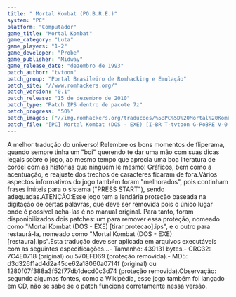 ```yaml
---
title: " Mortal Kombat (PO.B.R.E.)"
system: "PC"
platform: "Computador"
game_title: "Mortal Kombat"
game_category: "Luta"
game_players: "1-2"
game_developer: "Probe"
game_publisher: "Midway"
game_release_date: "dezembro de 1993"
patch_author: "tvtoon"
patch_group: "Portal Brasileiro de Romhacking e Emulação"
patch_site: "//www.romhackers.org/"
patch_version: "0.1"
patch_release: "15 de dezembro de 2010"
patch_type: "Patch IPS dentro de pacote 7z"
patch_progress: "50%"
patch_images: ["//img.romhackers.org/traducoes/%5BPC%5D%20Mortal%20Kombat%20-%20PoBRE%20-%201.png","//img.romhackers.org/traducoes/%5BPC%5D%20Mortal%20Kombat%20-%20PoBRE%20-%202.png","//img.romhackers.org/traducoes/%5BPC%5D%20Mortal%20Kombat%20-%20PoBRE%20-%203.png"]
patch_file: "[PC] Mortal Kombat (DOS - EXE) [I-BR T-tvtoon G-PoBRE V-0.1 P-50% A-2010].7z"
---
```

A melhor tradução do universo! Relembre os bons momentos de fliperama, quando sempre tinha um "boi" querendo te dar uma mão com suas dicas legais sobre o jogo, ao mesmo tempo que aprecia uma boa literatura de cordel com as histórias que ninguém lê mesmo! Gráficos, bem como a acentuação, e reajuste dos trechos de caracteres ficaram de fora.Vários aspectos informativos do jogo também foram "melhorados", pois continham frases inúteis para o sistema ("PRESS START"), sendo adequadas.ATENÇÃO:Esse jogo tem a lendária proteção baseada na digitação de certas palavras, que deve ser removida pois o único lugar onde é possível achá-las é no manual original. Para tanto, foram disponibilizados dois patches: um para remover essa proteção, nomeado como "Mortal Kombat (DOS - EXE) [tirar protecao].ips", e o outro para restaurá-la, nomeado como "Mortal Kombat (DOS - EXE) [restaura].ips".Esta tradução deve ser aplicada em arquivos executáveis com as seguintes especificações...- Tamanho: 439131 bytes.- CRC32: 7C4E0718 (original) ou 570EFD69 (proteção removida).- MD5: d3d326f1ad4d2a45ce62a18060a0714f (original) ou 1280f07f388a3f52f77db1decd0c3d74 (proteção removida).Observação: segundo algumas fontes, como a Wikipédia, esse jogo também foi lançado em CD, não se sabe se o patch funciona corretamente nessa versão.